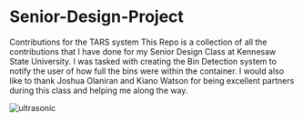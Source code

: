 # Senior-Design-Project
Contributions for the TARS system
This Repo is a collection of all the contributions that I have done for my Senior Design Class at Kennesaw State University. 
I was tasked with creating the Bin Detection system to notify the user of how full the bins were within the container.
I would also like to thank Joshua Olaniran and Kiano Watson for being excellent partners during this class and helping me along the way.

![ultrasonic](https://github.com/user-attachments/assets/9ad189be-7294-4aea-a987-ba1762e52783)

